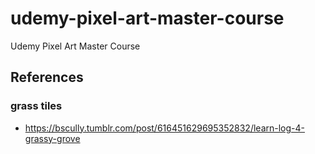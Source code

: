 # udemy-pixel-art-master-course

Udemy Pixel Art Master Course

## References

### grass tiles

- <https://bscully.tumblr.com/post/616451629695352832/learn-log-4-grassy-grove>
